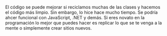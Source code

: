 El código se puede mejorar si reciclamos muchas de las clases y hacemos el código más limpio. Sin embargo,
lo hice hace mucho tiempo. Se podría ahcer funcional con JavaScript, .NET y demás. Si eres novato en la programación lo mejor
que puedes hacer es replicar lo que se te venga a la mente o simplemente crear sitios nuevos. 
